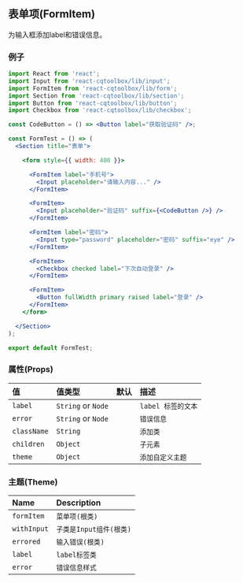 ## 表单项(FormItem)

为输入框添加label和错误信息。

### 例子

```jsx
import React from 'react';
import Input from 'react-cqtoolbox/lib/input';
import FormItem from 'react-cqtoolbox/lib/form';
import Section from 'react-cqtoolbox/lib/section';
import Button from 'react-cqtoolbox/lib/button';
import Checkbox from 'react-cqtoolbox/lib/checkbox';

const CodeButton = () => <Button label="获取验证码" />;

const FormTest = () => (
  <Section title="表单">

    <form style={{ width: 400 }}>

      <FormItem label="手机号">
        <Input placeholder="请输入内容..." />
      </FormItem>

      <FormItem>
        <Input placeholder="验证码" suffix={<CodeButton />} />
      </FormItem>

      <FormItem label="密码">
        <Input type="password" placeholder="密码" suffix="eye" />
      </FormItem>

      <FormItem>
        <Checkbox checked label="下次自动登录" />
      </FormItem>

      <FormItem>
        <Button fullWidth primary raised label="登录" />
      </FormItem>
    </form>

  </Section>
);

export default FormTest;
```

### 属性(Props)

值           | 值类型      | 默认    | 描述
:---------- | :------- | :---- | :--------
`label`     | `String`  or `Node` |           | `label 标签的文本`
`error`     | `String`  or `Node` |           | `错误信息`
`className` | `String` |       | `添加类`
`children`  | `Object` |       | `子元素`
`theme`     | `Object` |       | `添加自定义主题`

### 主题(Theme)

Name        | Description
:---------- | :---------------
`formItem`  | `菜单项(根类)`
`withInput` | `子类是Input组件(根类)`
`errored`   | `输入错误(根类)`
`label`     | `label标签类`
`error`     | `错误信息样式`
